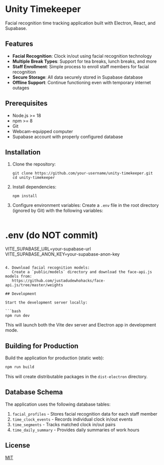 # Unity Timekeeper

Facial recognition time tracking application built with Electron, React, and Supabase.

## Features

- **Facial Recognition**: Clock in/out using facial recognition technology
- **Multiple Break Types**: Support for tea breaks, lunch breaks, and more
- **Staff Enrollment**: Simple process to enroll staff members for facial recognition
- **Secure Storage**: All data securely stored in Supabase database
- **Offline Support**: Continue functioning even with temporary internet outages

## Prerequisites

- Node.js >= 18
- npm >= 8
- Git
- Webcam-equipped computer
- Supabase account with properly configured database

## Installation

1. Clone the repository:
   ```
   git clone https://github.com/your-username/unity-timekeeper.git
   cd unity-timekeeper
   ```

2. Install dependencies:
   ```
   npm install
   ```

3. Configure environment variables:
   Create a `.env` file in the root directory (ignored by Git) with the following variables:
   ```bash
# .env (do NOT commit)
VITE_SUPABASE_URL=your-supabase-url
VITE_SUPABASE_ANON_KEY=your-supabase-anon-key
```

4. Download facial recognition models:
   Create a `public/models` directory and download the face-api.js models from:
   https://github.com/justadudewhohacks/face-api.js/tree/master/weights

## Development

Start the development server locally:

```bash
npm run dev
```

This will launch both the Vite dev server and Electron app in development mode.

## Building for Production

Build the application for production (static web):

```bash
npm run build
```

This will create distributable packages in the `dist-electron` directory.

## Database Schema

The application uses the following database tables:

1. `facial_profiles` - Stores facial recognition data for each staff member
2. `time_clock_events` - Records individual clock in/out events
3. `time_segments` - Tracks matched clock in/out pairs
4. `time_daily_summary` - Provides daily summaries of work hours

## License

[MIT](LICENSE)
